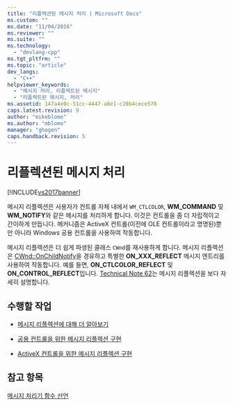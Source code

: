 ```yaml
---
title: "리플렉션된 메시지 처리 | Microsoft Docs"
ms.custom: ""
ms.date: "11/04/2016"
ms.reviewer: ""
ms.suite: ""
ms.technology: 
  - "devlang-cpp"
ms.tgt_pltfrm: ""
ms.topic: "article"
dev_langs: 
  - "C++"
helpviewer_keywords: 
  - "메시지 처리, 리플렉트된 메시지"
  - "리플렉트된 메시지, 처리"
ms.assetid: 147a4e0c-51cc-4447-a8e1-c28b4cece578
caps.latest.revision: 9
author: "mikeblome"
ms.author: "mblome"
manager: "ghogen"
caps.handback.revision: 5
---
```

# 리플렉션된 메시지 처리
[!INCLUDE[vs2017banner](../assembler/inline/includes/vs2017banner.md)]

메시지 리플렉션은 사용자가 컨트롤 자체 내에서 `WM_CTLCOLOR`, **WM\_COMMAND** 및 **WM\_NOTIFY**와 같은 메시지를 처리하게 합니다.  이것은 컨트롤을 좀 더 자립적이고 간이하게 만듭니다.  메커니즘은 ActiveX 컨트롤\(이전에 OLE 컨트롤이라고 명명된\)뿐만 아니라 Windows 공용 컨트롤을 사용하여 작동합니다.  
  
 메시지 리플렉션은 더 쉽게 파생된 클래스 `CWnd`를 재사용하게 합니다.  메시지 리플렉션은 [CWnd::OnChildNotify](../Topic/CWnd::OnChildNotify.md)을 경유하고 특별한 **ON\_XXX\_REFLECT** 메시지 엔트리를 사용하여 작동합니다. 예를 들면, **ON\_CTLCOLOR\_REFLECT** 및 **ON\_CONTROL\_REFLECT**입니다.  [Technical Note 62](../mfc/tn062-message-reflection-for-windows-controls.md)는 메시지 리플렉션을 보다 자세히 설명합니다.  
  
## 수행할 작업  
  
-   [메시지 리플렉션에 대해 더 알아보기](../mfc/tn062-message-reflection-for-windows-controls.md)  
  
-   [공용 컨트롤을 위한 메시지 리플렉션 구현](../mfc/tn062-message-reflection-for-windows-controls.md)  
  
-   [ActiveX 컨트롤을 위한 메시지 리플렉션 구현](../mfc/mfc-activex-controls-subclassing-a-windows-control.md)  
  
## 참고 항목  
 [메시지 처리기 함수 선언](../mfc/declaring-message-handler-functions.md)